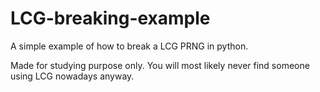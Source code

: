# LCG-breaking-example
A simple example of how to break a LCG PRNG in python.

Made for studying purpose only. You will most likely never find someone using LCG nowadays anyway.
